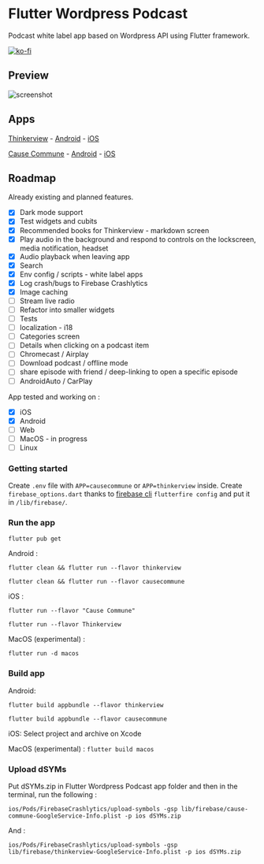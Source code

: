 # Flutter Wordpress Podcast

Podcast white label app based on Wordpress API using Flutter framework.

[![ko-fi](https://www.ko-fi.com/img/githubbutton_sm.svg)](https://ko-fi.com/P5P813IQT)

## Preview

![screenshot](https://github.com/PierreBresson/flutter-wordpress-podcast/blob/main/preview.jpg)

## Apps

[Thinkerview](https://www.thinkerview.com/) - [Android](https://play.google.com/store/apps/details?id=com.thinkerview&hl=fr) - [iOS](https://apps.apple.com/us/app/thinkerview/id1406076265?ls=1)

[Cause Commune](https://cause-commune.fm/) - [Android](https://play.google.com/store/apps/details?id=com.cause.commune) - [iOS](https://apps.apple.com/us/app/cause-commune/id1458650964?ls=1)

## Roadmap

Already existing and planned features.

- [x] Dark mode support
- [x] Test widgets and cubits
- [x] Recommended books for Thinkerview - markdown screen
- [x] Play audio in the background and respond to controls on the lockscreen, media notification, headset
- [x] Audio playback when leaving app
- [x] Search
- [x] Env config / scripts - white label apps
- [x] Log crash/bugs to Firebase Crashlytics
- [x] Image caching
- [ ] Stream live radio
- [ ] Refactor into smaller widgets
- [ ] Tests
- [ ] localization - i18
- [ ] Categories screen
- [ ] Details when clicking on a podcast item
- [ ] Chromecast / Airplay
- [ ] Download podcast / offline mode
- [ ] share episode with friend / deep-linking to open a specific episode
- [ ] AndroidAuto / CarPlay

App tested and working on :

- [x] iOS
- [x] Android
- [ ] Web
- [ ] MacOS - in progress
- [ ] Linux

### Getting started

Create `.env` file with `APP=causecommune` or `APP=thinkerview` inside.
Create `firebase_options.dart` thanks to [firebase cli](https://codewithandrea.com/articles/firebase-flutterfire-cli-flavors/) `flutterfire config` and put it in `/lib/firebase/`.

### Run the app

`flutter pub get`

Android :

`flutter clean && flutter run --flavor thinkerview`

`flutter clean && flutter run --flavor causecommune`

iOS :

`flutter run --flavor "Cause Commune"`

`flutter run --flavor Thinkerview`

MacOS (experimental) :

`flutter run -d macos`

### Build app

Android:

`flutter build appbundle --flavor thinkerview`

`flutter build appbundle --flavor causecommune`

iOS:
Select project and archive on Xcode

MacOS (experimental) :
`flutter build macos`

### Upload dSYMs

Put dSYMs.zip in Flutter Wordpress Podcast app folder and then in the terminal, run the following :

```
ios/Pods/FirebaseCrashlytics/upload-symbols -gsp lib/firebase/cause-commune-GoogleService-Info.plist -p ios dSYMs.zip
```

And :

```
ios/Pods/FirebaseCrashlytics/upload-symbols -gsp lib/firebase/thinkerview-GoogleService-Info.plist -p ios dSYMs.zip
```
